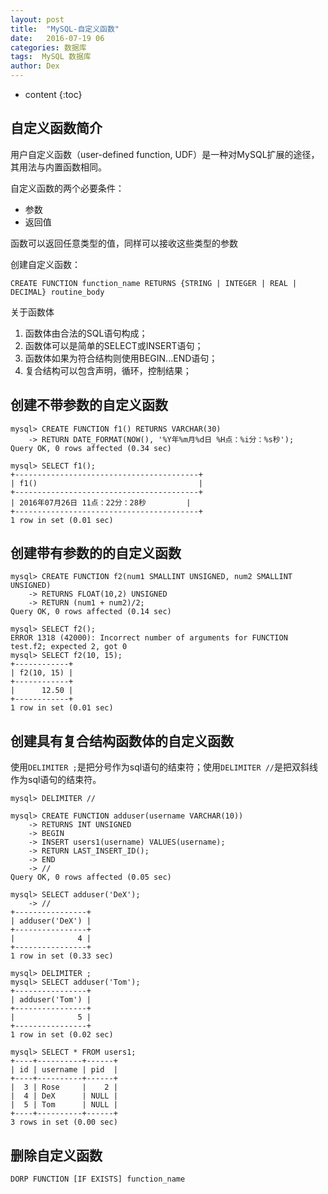 ```yaml
---
layout: post
title:  "MySQL-自定义函数"
date:   2016-07-19 06
categories: 数据库
tags:  MySQL 数据库
author: Dex
---
```


* content
{:toc}





## 自定义函数简介 ##

用户自定义函数（user-defined function, UDF）是一种对MySQL扩展的途径，其用法与内置函数相同。

自定义函数的两个必要条件：

- 参数
- 返回值

函数可以返回任意类型的值，同样可以接收这些类型的参数

创建自定义函数：

	CREATE FUNCTION function_name RETURNS {STRING | INTEGER | REAL | DECIMAL} routine_body

关于函数体

1. 函数体由合法的SQL语句构成；
1. 函数体可以是简单的SELECT或INSERT语句；
1. 函数体如果为符合结构则使用BEGIN...END语句；
2. 复合结构可以包含声明，循环，控制结果；

## 创建不带参数的自定义函数 ##

	mysql> CREATE FUNCTION f1() RETURNS VARCHAR(30)
	    -> RETURN DATE_FORMAT(NOW(), '%Y年%m月%d日 %H点：%i分：%s秒');
	Query OK, 0 rows affected (0.34 sec)
	
	mysql> SELECT f1();
	+-----------------------------------------+
	| f1()                                    |
	+-----------------------------------------+
	| 2016年07月26日 11点：22分：28秒         |
	+-----------------------------------------+
	1 row in set (0.01 sec)

## 创建带有参数的的自定义函数 ##

	mysql> CREATE FUNCTION f2(num1 SMALLINT UNSIGNED, num2 SMALLINT UNSIGNED)
	    -> RETURNS FLOAT(10,2) UNSIGNED
	    -> RETURN (num1 + num2)/2;
	Query OK, 0 rows affected (0.14 sec)
	
	mysql> SELECT f2();
	ERROR 1318 (42000): Incorrect number of arguments for FUNCTION test.f2; expected 2, got 0
	mysql> SELECT f2(10, 15);
	+------------+
	| f2(10, 15) |
	+------------+
	|      12.50 |
	+------------+
	1 row in set (0.01 sec)

## 创建具有复合结构函数体的自定义函数 ##

使用`DELIMITER ;`是把分号作为sql语句的结束符；使用`DELIMITER //`是把双斜线作为sql语句的结束符。

	mysql> DELIMITER //
	
	mysql> CREATE FUNCTION adduser(username VARCHAR(10))
	    -> RETURNS INT UNSIGNED
	    -> BEGIN
	    -> INSERT users1(username) VALUES(username);
	    -> RETURN LAST_INSERT_ID();
	    -> END
	    -> //
	Query OK, 0 rows affected (0.05 sec)
	
	mysql> SELECT adduser('DeX');
	    -> //
	+----------------+
	| adduser('DeX') |
	+----------------+
	|              4 |
	+----------------+
	1 row in set (0.33 sec)
	
	mysql> DELIMITER ;
	mysql> SELECT adduser('Tom');
	+----------------+
	| adduser('Tom') |
	+----------------+
	|              5 |
	+----------------+
	1 row in set (0.02 sec)
	
	mysql> SELECT * FROM users1;
	+----+----------+------+
	| id | username | pid  |
	+----+----------+------+
	|  3 | Rose     |    2 |
	|  4 | DeX      | NULL |
	|  5 | Tom      | NULL |
	+----+----------+------+
	3 rows in set (0.00 sec)

## 删除自定义函数 ##

	DORP FUNCTION [IF EXISTS] function_name

